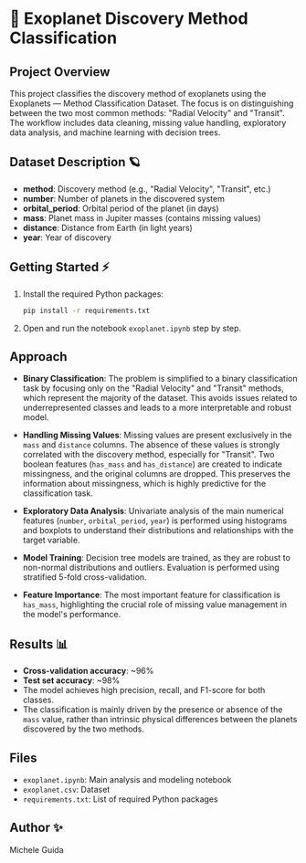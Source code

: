 # 🚀 Exoplanet Discovery Method Classification

## Project Overview

This project classifies the discovery method of exoplanets using the Exoplanets — Method Classification Dataset. The focus is on distinguishing between the two most common methods: "Radial Velocity" and "Transit". The workflow includes data cleaning, missing value handling, exploratory data analysis, and machine learning with decision trees.

## Dataset Description 🪐

- **method**: Discovery method (e.g., "Radial Velocity", "Transit", etc.)
- **number**: Number of planets in the discovered system
- **orbital_period**: Orbital period of the planet (in days)
- **mass**: Planet mass in Jupiter masses (contains missing values)
- **distance**: Distance from Earth (in light years)
- **year**: Year of discovery

## Getting Started ⚡️

1. Install the required Python packages:
   ```bash
   pip install -r requirements.txt
   ```
2. Open and run the notebook `exoplanet.ipynb` step by step.

## Approach

- **Binary Classification**: The problem is simplified to a binary classification task by focusing only on the "Radial Velocity" and "Transit" methods, which represent the majority of the dataset. This avoids issues related to underrepresented classes and leads to a more interpretable and robust model.

- **Handling Missing Values**: Missing values are present exclusively in the `mass` and `distance` columns. The absence of these values is strongly correlated with the discovery method, especially for "Transit". Two boolean features (`has_mass` and `has_distance`) are created to indicate missingness, and the original columns are dropped. This preserves the information about missingness, which is highly predictive for the classification task.

- **Exploratory Data Analysis**: Univariate analysis of the main numerical features (`number`, `orbital_period`, `year`) is performed using histograms and boxplots to understand their distributions and relationships with the target variable.

- **Model Training**: Decision tree models are trained, as they are robust to non-normal distributions and outliers. Evaluation is performed using stratified 5-fold cross-validation.

- **Feature Importance**: The most important feature for classification is `has_mass`, highlighting the crucial role of missing value management in the model's performance.

## Results 📊

- **Cross-validation accuracy**: ~96%
- **Test set accuracy**: ~98%
- The model achieves high precision, recall, and F1-score for both classes.
- The classification is mainly driven by the presence or absence of the `mass` value, rather than intrinsic physical differences between the planets discovered by the two methods.

## Files
- `exoplanet.ipynb`: Main analysis and modeling notebook
- `exoplanet.csv`: Dataset
- `requirements.txt`: List of required Python packages

## Author ✨
Michele Guida

